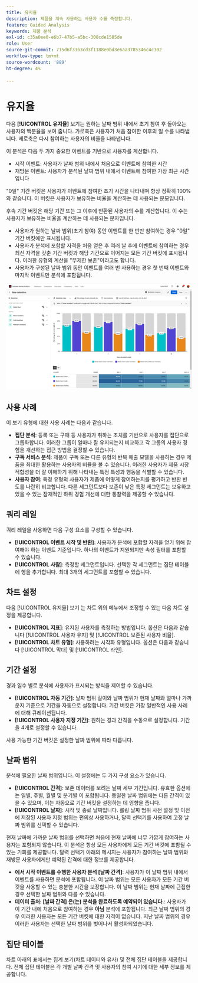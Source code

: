 ```yaml
---
title: 유지율
description: 제품을 계속 사용하는 사용자 수를 측정합니다.
feature: Guided Analysis
keywords: 제품 분석
exl-id: c35a0ee0-e6b7-47b5-a5bc-308cde1585de
role: User
source-git-commit: 715d6f33b3cd3f1188e0bd3e6aa3785346c4c302
workflow-type: tm+mt
source-wordcount: '889'
ht-degree: 4%

---
```


# 유지율

다음 **[!UICONTROL 유지율]** 보기는 원하는 날짜 범위 내에서 초기 참여 후 돌아오는 사용자의 백분율을 보여 줍니다. 가로축은 사용자가 처음 참여한 이후의 일 수를 나타냅니다. 세로축은 다시 참여하는 사용자의 비율을 나타냅니다.

이 분석은 다음 두 가지 중요한 이벤트를 기반으로 사용자를 계산합니다.

* 시작 이벤트: 사용자가 날짜 범위 내에서 처음으로 이벤트에 참여한 시간
* 재방문 이벤트: 사용자가 분석된 날짜 범위 내에서 이벤트에 참여한 가장 최근 시간입니다

&quot;0일&quot; 기간 버킷은 사용자가 이벤트에 참여한 초기 시간을 나타내며 항상 정확히 100%와 같습니다. 이 버킷은 사용자가 보유하는 비율을 계산하는 데 사용되는 분모입니다.

후속 기간 버킷은 해당 기간 또는 그 이후에 반환된 사용자의 수를 계산합니다. 이 수는 사용자가 보유하는 비율을 계산하는 데 사용되는 분자입니다.

* 사용자가 원하는 날짜 범위(초기 참여) 동안 이벤트를 한 번만 참여하는 경우 &quot;0일&quot; 기간 버킷에만 표시됩니다.
* 사용자가 분석에 포함할 자격을 처음 얻은 후 여러 날 후에 이벤트에 참여하는 경우 최신 자격을 갖춘 기간 버킷과 해당 기간으로 이어지는 모든 기간 버킷에 표시됩니다. 이러한 유형의 계산을 &quot;무제한 보존&quot;이라고도 합니다.
* 사용자가 구성된 날짜 범위 동안 이벤트를 여러 번 사용하는 경우 첫 번째 이벤트와 마지막 이벤트만 분석에 포함됩니다.

![유지율 스크린샷](../assets/retention-rates.png)

## 사용 사례

이 보기 유형에 대한 사용 사례는 다음과 같습니다.

* **집단 분석**: 등록 또는 구매 등 사용자가 취하는 조치를 기반으로 사용자를 집단으로 그룹화합니다. 이러한 그룹이 얼마나 잘 유지되는지 비교하고 각 그룹의 사용자 경험을 개선하는 접근 방법을 결정할 수 있습니다.
* **구독 서비스 분석**: 제품이 구독 또는 다른 유형의 반복 매출 모델을 사용하는 경우 제품을 최대한 활용하는 사용자의 비율을 볼 수 있습니다. 이러한 사용자가 제품 시장 적합성을 더 잘 이해하기 위해 나타내는 특정 특성과 행동을 식별할 수 있습니다.
* **사용자 참여**: 특정 유형의 사용자가 제품에 어떻게 참여하는지를 평가하고 반환 빈도를 나란히 비교합니다. 다른 세그먼트보다 보존이 낮은 특정 세그먼트는 보유하고 있을 수 있는 잠재적인 하위 경험 개선에 대한 통찰력을 제공할 수 있습니다.

## 쿼리 레일

쿼리 레일을 사용하면 다음 구성 요소를 구성할 수 있습니다.

* **[!UICONTROL 이벤트 시작 및 반환]**: 사용자가 분석에 포함할 자격을 얻기 위해 참여해야 하는 이벤트 기준입니다. 하나의 이벤트가 지원되지만 속성 필터를 포함할 수 있습니다.
* **[!UICONTROL 사람]**: 측정할 세그먼트입니다. 선택한 각 세그먼트는 집단 테이블에 행을 추가합니다. 최대 3개의 세그먼트를 포함할 수 있습니다.

## 차트 설정

다음 [!UICONTROL 유지율] 보기 는 차트 위의 메뉴에서 조정할 수 있는 다음 차트 설정을 제공합니다.

* **[!UICONTROL 지표]**: 유지된 사용자를 측정하는 방법입니다. 옵션은 다음과 같습니다 [!UICONTROL 사용자 유지] 및 [!UICONTROL 보존된 사용자 비율].
* **[!UICONTROL 차트 유형]**: 사용하려는 시각화 유형입니다. 옵션은 다음과 같습니다 [!UICONTROL 막대] 및 [!UICONTROL 라인].

## 기간 설정

경과 일수 별로 분석에 사용자가 표시되는 방식을 제어할 수 있습니다.

* **[!UICONTROL 자동 기간]**: 날짜 범위 길이와 날짜 범위가 현재 날짜와 얼마나 가까운지 기준으로 기간을 자동으로 설정합니다. 기간 버킷은 가장 일반적인 사용 사례에 대해 큐레이션됩니다.
* **[!UICONTROL 사용자 지정 기간]**: 원하는 경과 간격을 수동으로 설정합니다. 기간을 4개로 설정할 수 있습니다.

사용 가능한 기간 버킷은 설정한 날짜 범위에 따라 다릅니다.

## 날짜 범위

분석에 필요한 날짜 범위입니다. 이 설정에는 두 가지 구성 요소가 있습니다.

* **[!UICONTROL 간격]**: 보존 데이터를 보려는 날짜 세부 기간입니다. 유효한 옵션에는 일별, 주별, 월별 및 분기별 이 포함됩니다. 동일한 날짜 범위에는 다른 간격이 있을 수 있으며, 이는 자동으로 기간 버킷을 설정하는 데 영향을 줍니다.
* **[!UICONTROL 날짜]**: 시작 및 종료 날짜입니다. 롤링 날짜 범위 사전 설정 및 이전에 저장된 사용자 지정 범위는 편의상 사용하거나, 달력 선택기를 사용하여 고정 날짜 범위를 선택할 수 있습니다.

현재 날짜에 가까운 날짜 범위를 선택하면 처음에 현재 날짜에 너무 가깝게 참여하는 사용자는 포함되지 않습니다. 이 분석은 항상 모든 사용자에게 모든 기간 버킷에 포함될 수 있는 기회를 제공합니다. 달력 선택기 아래의 메시지는 사용자가 참여하는 날짜 범위와 재방문 사용자에게만 예약된 간격에 대한 정보를 제공합니다.

* **에서 시작 이벤트를 수행한 사용자 분석 [날짜 간격]**: 사용자가 이 날짜 범위 내에서 이벤트를 사용하면 분석에 포함됩니다. 이 날짜 범위는 모든 사용자가 모든 기간 버킷을 사용할 수 있는 충분한 시간을 보장합니다. 이 날짜 범위는 현재 날짜에 근접한 경우 선택한 날짜 범위와 다를 수 있습니다.
* **데이터 출처: [날짜 간격] 은(는) 분석을 완료하도록 예약되어 있습니다.**: 사용자가 이 기간 내에 처음으로 참여하는 경우 **아님** 분석에 포함됩니다. 최근 날짜 범위의 경우 이러한 사용자는 모든 기간 버킷에 대한 자격이 없습니다. 지난 날짜 범위의 경우 이러한 사용자는 선택한 날짜 범위를 벗어나서 활성화되었습니다.

## 집단 테이블

차트 아래의 표에서는 집계 보기(차트 데이터와 유사) 및 전체 집단 테이블을 제공합니다. 전체 집단 테이블은 각 개별 날짜 간격 및 사용자의 참여 시기에 대한 세부 정보를 제공합니다.
